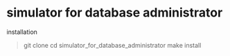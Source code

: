 # simulator for database administrator
 installation
> git clone
> cd simulator_for_database_administrator
> make install

